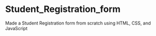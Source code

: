 # Student_Registration_form
Made a Student Registration form from scratch using HTML, CSS, and JavaScript
